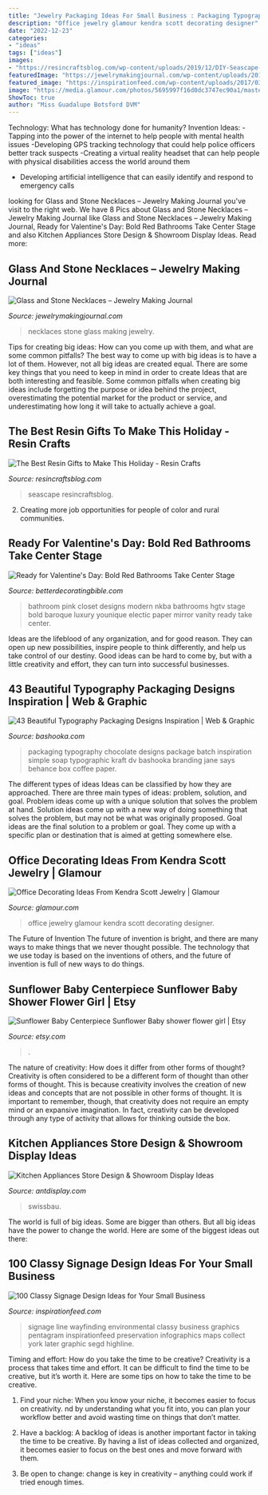 ```yaml
---
title: "Jewelry Packaging Ideas For Small Business : Packaging Typography Chocolate Designs Package Batch Inspiration Simple Soap Typographic Kraft Dv Bashooka Branding Jane Says Behance Box Coffee Paper"
description: "Office jewelry glamour kendra scott decorating designer"
date: "2022-12-23"
categories:
- "ideas"
tags: ["ideas"]
images:
- "https://resincraftsblog.com/wp-content/uploads/2019/12/DIY-Seascape-Cutting-Boards-4464.jpg"
featuredImage: "https://jewelrymakingjournal.com/wp-content/uploads/2017/10/double-strand.jpg"
featured_image: "https://inspirationfeed.com/wp-content/uploads/2017/03/58-2.jpg"
image: "https://media.glamour.com/photos/5695997f16d0dc3747ec90a1/master/h_1025,c_limit/home-2014-03-04-kendra-main.jpg"
ShowToc: true
author: "Miss Guadalupe Botsford DVM"
---
```



Technology: What has technology done for humanity?
Invention Ideas: 
-Tapping into the power of the internet to help people with mental health issues 
-Developing GPS tracking technology that could help police officers better track suspects 
-Creating a virtual reality headset that can help people with physical disabilities access the world around them 
- Developing artificial intelligence that can easily identify and respond to emergency calls

	

		
looking for Glass and Stone Necklaces – Jewelry Making Journal you've visit to the right web. We have 8 Pics about Glass and Stone Necklaces – Jewelry Making Journal like Glass and Stone Necklaces – Jewelry Making Journal, Ready for Valentine&#039;s Day: Bold Red Bathrooms Take Center Stage and also Kitchen Appliances Store Design &amp; Showroom Display Ideas. Read more:
		
    
## Glass And Stone Necklaces – Jewelry Making Journal

<img loading=lazy src="https://jewelrymakingjournal.com/wp-content/uploads/2017/10/double-strand.jpg" onerror="this.onerror=null;this.src='https://tse3.mm.bing.net/th?id=OIP.7dYNPDD3q3sbmiaHXsfY5wHaFj&amp;pid=15.1';" alt="Glass and Stone Necklaces – Jewelry Making Journal">

_Source: jewelrymakingjournal.com_

>necklaces stone glass making jewelry. 

	

Tips for creating big ideas: How can you come up with them, and what are some common pitfalls?
The best way to come up with big ideas is to have a lot of them. However, not all big ideas are created equal. There are some key things that you need to keep in mind in order to create Ideas that are both interesting and feasible. Some common pitfalls when creating big ideas include forgetting the purpose or idea behind the project, overestimating the potential market for the product or service, and underestimating how long it will take to actually achieve a goal.

    
## The Best Resin Gifts To Make This Holiday - Resin Crafts

<img loading=lazy src="https://resincraftsblog.com/wp-content/uploads/2019/12/DIY-Seascape-Cutting-Boards-4464.jpg" onerror="this.onerror=null;this.src='https://tse4.mm.bing.net/th?id=OIP.g72HlLLpklF4qEGMHA4VUAHaLH&amp;pid=15.1';" alt="The Best Resin Gifts to Make This Holiday - Resin Crafts">

_Source: resincraftsblog.com_

>seascape resincraftsblog. 

	

2. Creating more job opportunities for people of color and rural communities. 

    
## Ready For Valentine&#039;s Day: Bold Red Bathrooms Take Center Stage

<img loading=lazy src="http://betterdecoratingbible.com/wp-content/uploads/2014/01/contemporary-closet-1.jpg" onerror="this.onerror=null;this.src='https://tse2.mm.bing.net/th?id=OIP.q5yx_JZg5UCUhofSfpJ5lwHaKq&amp;pid=15.1';" alt="Ready for Valentine&#039;s Day: Bold Red Bathrooms Take Center Stage">

_Source: betterdecoratingbible.com_

>bathroom pink closet designs modern nkba bathrooms hgtv stage bold baroque luxury younique electic paper mirror vanity ready take center. 

	

Ideas are the lifeblood of any organization, and for good reason. They can open up new possibilities, inspire people to think differently, and help us take control of our destiny. Good ideas can be hard to come by, but with a little creativity and effort, they can turn into successful businesses.

    
## 43 Beautiful Typography Packaging Designs Inspiration | Web &amp; Graphic

<img loading=lazy src="http://bashooka.com/wp-content/uploads/2014/01/typography-packaging-designs-38.jpg" onerror="this.onerror=null;this.src='https://tse4.mm.bing.net/th?id=OIP.bqlgaf9j5RYeys2xOMgqmgHaLH&amp;pid=15.1';" alt="43 Beautiful Typography Packaging Designs Inspiration | Web &amp; Graphic">

_Source: bashooka.com_

>packaging typography chocolate designs package batch inspiration simple soap typographic kraft dv bashooka branding jane says behance box coffee paper. 

	

The different types of ideas
Ideas can be classified by how they are approached. There are three main types of ideas: problem, solution, and goal. Problem ideas come up with a unique solution that solves the problem at hand. Solution ideas come up with a new way of doing something that solves the problem, but may not be what was originally proposed. Goal ideas are the final solution to a problem or goal. They come up with a specific plan or destination that is aimed at getting somewhere else.

    
## Office Decorating Ideas From Kendra Scott Jewelry | Glamour

<img loading=lazy src="https://media.glamour.com/photos/5695997f16d0dc3747ec90a1/master/h_1025,c_limit/home-2014-03-04-kendra-main.jpg" onerror="this.onerror=null;this.src='https://tse1.mm.bing.net/th?id=OIP.hevqB8QWEYieJu2N3WMvzQHaIr&amp;pid=15.1';" alt="Office Decorating Ideas From Kendra Scott Jewelry | Glamour">

_Source: glamour.com_

>office jewelry glamour kendra scott decorating designer. 

	

The Future of Invention
The future of invention is bright, and there are many ways to make things that we never thought possible. The technology that we use today is based on the inventions of others, and the future of invention is full of new ways to do things.

    
## Sunflower Baby Centerpiece Sunflower Baby Shower Flower Girl | Etsy

<img loading=lazy src="https://i.etsystatic.com/18302480/r/il/77d4e5/2090312895/il_1140xN.2090312895_qk67.jpg" onerror="this.onerror=null;this.src='https://tse3.mm.bing.net/th?id=OIP.3ZAP2FZYNtq-tLwOzG6D4AHaJ4&amp;pid=15.1';" alt="Sunflower Baby Centerpiece Sunflower Baby shower flower girl | Etsy">

_Source: etsy.com_

>. 

	

The nature of creativity: How does it differ from other forms of thought?
Creativity is often considered to be a different form of thought than other forms of thought. This is because creativity involves the creation of new ideas and concepts that are not possible in other forms of thought. It is important to remember, though, that creativity does not require an empty mind or an expansive imagination. In fact, creativity can be developed through any type of activity that allows for thinking outside the box.

    
## Kitchen Appliances Store Design &amp; Showroom Display Ideas

<img loading=lazy src="https://antdisplay.com/pub/media/magefan_blog/349a888ce73a4eb9bbaaf1c844970d3f_1.jpeg" onerror="this.onerror=null;this.src='https://tse2.mm.bing.net/th?id=OIP.7x1K6cXO4rwRPxALkSbPCQHaEm&amp;pid=15.1';" alt="Kitchen Appliances Store Design &amp; Showroom Display Ideas">

_Source: antdisplay.com_

>swissbau. 

	

The world is full of big ideas. Some are bigger than others. But all big ideas have the power to change the world. Here are some of the biggest ideas out there:

    
## 100 Classy Signage Design Ideas For Your Small Business

<img loading=lazy src="https://inspirationfeed.com/wp-content/uploads/2017/03/58-2.jpg" onerror="this.onerror=null;this.src='https://tse2.mm.bing.net/th?id=OIP.iTjpTpYFGyv_lCUrex3b7gAAAA&amp;pid=15.1';" alt="100 Classy Signage Design Ideas for Your Small Business">

_Source: inspirationfeed.com_

>signage line wayfinding environmental classy business graphics pentagram inspirationfeed preservation infographics maps collect york later graphic segd highline. 

	

Timing and effort: How do you take the time to be creative?
Creativity is a process that takes time and effort. It can be difficult to find the time to be creative, but it’s worth it. Here are some tips on how to take the time to be creative.
1. Find your niche: When you know your niche, it becomes easier to focus on creativity. nd by understanding what you fit into, you can plan your workflow better and avoid wasting time on things that don’t matter.

2. Have a backlog: A backlog of ideas is another important factor in taking the time to be creative. By having a list of ideas collected and organized, it becomes easier to focus on the best ones and move forward with them.

3. Be open to change: change is key in creativity – anything could work if tried enough times.

